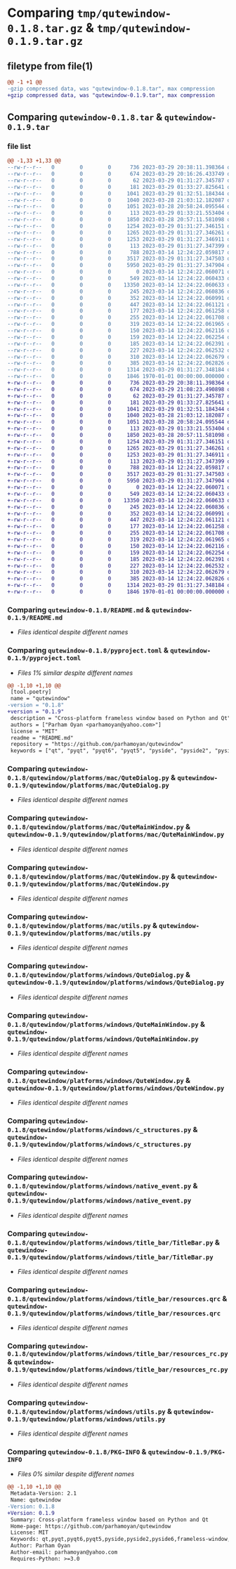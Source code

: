 # Comparing `tmp/qutewindow-0.1.8.tar.gz` & `tmp/qutewindow-0.1.9.tar.gz`

## filetype from file(1)

```diff
@@ -1 +1 @@
-gzip compressed data, was "qutewindow-0.1.8.tar", max compression
+gzip compressed data, was "qutewindow-0.1.9.tar", max compression
```

## Comparing `qutewindow-0.1.8.tar` & `qutewindow-0.1.9.tar`

### file list

```diff
@@ -1,33 +1,33 @@
--rw-r--r--   0        0        0      736 2023-03-29 20:38:11.398364 qutewindow-0.1.8/README.md
--rw-r--r--   0        0        0      674 2023-03-29 20:16:26.433749 qutewindow-0.1.8/pyproject.toml
--rw-r--r--   0        0        0       62 2023-03-29 01:31:27.345787 qutewindow-0.1.8/qutewindow/__init__.py
--rw-r--r--   0        0        0      181 2023-03-29 01:33:27.825641 qutewindow-0.1.8/qutewindow/platforms/__init__.py
--rw-r--r--   0        0        0     1041 2023-03-29 01:32:51.184344 qutewindow-0.1.8/qutewindow/platforms/mac/QuteDialog.py
--rw-r--r--   0        0        0     1040 2023-03-28 21:03:12.182087 qutewindow-0.1.8/qutewindow/platforms/mac/QuteMainWindow.py
--rw-r--r--   0        0        0     1051 2023-03-28 20:58:24.095544 qutewindow-0.1.8/qutewindow/platforms/mac/QuteWindow.py
--rw-r--r--   0        0        0      113 2023-03-29 01:33:21.553404 qutewindow-0.1.8/qutewindow/platforms/mac/__init__.py
--rw-r--r--   0        0        0     1850 2023-03-28 20:57:11.581098 qutewindow-0.1.8/qutewindow/platforms/mac/utils.py
--rw-r--r--   0        0        0     1254 2023-03-29 01:31:27.346151 qutewindow-0.1.8/qutewindow/platforms/windows/QuteDialog.py
--rw-r--r--   0        0        0     1265 2023-03-29 01:31:27.346261 qutewindow-0.1.8/qutewindow/platforms/windows/QuteMainWindow.py
--rw-r--r--   0        0        0     1253 2023-03-29 01:31:27.346911 qutewindow-0.1.8/qutewindow/platforms/windows/QuteWindow.py
--rw-r--r--   0        0        0      113 2023-03-29 01:31:27.347399 qutewindow-0.1.8/qutewindow/platforms/windows/__init__.py
--rw-r--r--   0        0        0      788 2023-03-14 12:24:22.059817 qutewindow-0.1.8/qutewindow/platforms/windows/c_structures.py
--rw-r--r--   0        0        0     3517 2023-03-29 01:31:27.347503 qutewindow-0.1.8/qutewindow/platforms/windows/native_event.py
--rw-r--r--   0        0        0     5950 2023-03-29 01:31:27.347904 qutewindow-0.1.8/qutewindow/platforms/windows/title_bar/TitleBar.py
--rw-r--r--   0        0        0        0 2023-03-14 12:24:22.060071 qutewindow-0.1.8/qutewindow/platforms/windows/title_bar/__init__.py
--rw-r--r--   0        0        0      549 2023-03-14 12:24:22.060433 qutewindow-0.1.8/qutewindow/platforms/windows/title_bar/resources.qrc
--rw-r--r--   0        0        0    13350 2023-03-14 12:24:22.060633 qutewindow-0.1.8/qutewindow/platforms/windows/title_bar/resources_rc.py
--rw-r--r--   0        0        0      245 2023-03-14 12:24:22.060836 qutewindow-0.1.8/qutewindow/platforms/windows/title_bar/title-bar/close.png
--rw-r--r--   0        0        0      352 2023-03-14 12:24:22.060991 qutewindow-0.1.8/qutewindow/platforms/windows/title_bar/title-bar/close@2x.png
--rw-r--r--   0        0        0      447 2023-03-14 12:24:22.061121 qutewindow-0.1.8/qutewindow/platforms/windows/title_bar/title-bar/close@3x.png
--rw-r--r--   0        0        0      177 2023-03-14 12:24:22.061258 qutewindow-0.1.8/qutewindow/platforms/windows/title_bar/title-bar/maximize.png
--rw-r--r--   0        0        0      255 2023-03-14 12:24:22.061708 qutewindow-0.1.8/qutewindow/platforms/windows/title_bar/title-bar/maximize@2x.png
--rw-r--r--   0        0        0      319 2023-03-14 12:24:22.061965 qutewindow-0.1.8/qutewindow/platforms/windows/title_bar/title-bar/maximize@3x.png
--rw-r--r--   0        0        0      150 2023-03-14 12:24:22.062116 qutewindow-0.1.8/qutewindow/platforms/windows/title_bar/title-bar/minimize.png
--rw-r--r--   0        0        0      159 2023-03-14 12:24:22.062254 qutewindow-0.1.8/qutewindow/platforms/windows/title_bar/title-bar/minimize@2x.png
--rw-r--r--   0        0        0      185 2023-03-14 12:24:22.062391 qutewindow-0.1.8/qutewindow/platforms/windows/title_bar/title-bar/minimize@3x.png
--rw-r--r--   0        0        0      227 2023-03-14 12:24:22.062532 qutewindow-0.1.8/qutewindow/platforms/windows/title_bar/title-bar/restore.png
--rw-r--r--   0        0        0      310 2023-03-14 12:24:22.062679 qutewindow-0.1.8/qutewindow/platforms/windows/title_bar/title-bar/restore@2x.png
--rw-r--r--   0        0        0      385 2023-03-14 12:24:22.062826 qutewindow-0.1.8/qutewindow/platforms/windows/title_bar/title-bar/restore@3x.png
--rw-r--r--   0        0        0     1314 2023-03-29 01:31:27.348184 qutewindow-0.1.8/qutewindow/platforms/windows/utils.py
--rw-r--r--   0        0        0     1846 1970-01-01 00:00:00.000000 qutewindow-0.1.8/PKG-INFO
+-rw-r--r--   0        0        0      736 2023-03-29 20:38:11.398364 qutewindow-0.1.9/README.md
+-rw-r--r--   0        0        0      674 2023-03-29 21:08:23.490898 qutewindow-0.1.9/pyproject.toml
+-rw-r--r--   0        0        0       62 2023-03-29 01:31:27.345787 qutewindow-0.1.9/qutewindow/__init__.py
+-rw-r--r--   0        0        0      181 2023-03-29 01:33:27.825641 qutewindow-0.1.9/qutewindow/platforms/__init__.py
+-rw-r--r--   0        0        0     1041 2023-03-29 01:32:51.184344 qutewindow-0.1.9/qutewindow/platforms/mac/QuteDialog.py
+-rw-r--r--   0        0        0     1040 2023-03-28 21:03:12.182087 qutewindow-0.1.9/qutewindow/platforms/mac/QuteMainWindow.py
+-rw-r--r--   0        0        0     1051 2023-03-28 20:58:24.095544 qutewindow-0.1.9/qutewindow/platforms/mac/QuteWindow.py
+-rw-r--r--   0        0        0      113 2023-03-29 01:33:21.553404 qutewindow-0.1.9/qutewindow/platforms/mac/__init__.py
+-rw-r--r--   0        0        0     1850 2023-03-28 20:57:11.581098 qutewindow-0.1.9/qutewindow/platforms/mac/utils.py
+-rw-r--r--   0        0        0     1254 2023-03-29 01:31:27.346151 qutewindow-0.1.9/qutewindow/platforms/windows/QuteDialog.py
+-rw-r--r--   0        0        0     1265 2023-03-29 01:31:27.346261 qutewindow-0.1.9/qutewindow/platforms/windows/QuteMainWindow.py
+-rw-r--r--   0        0        0     1253 2023-03-29 01:31:27.346911 qutewindow-0.1.9/qutewindow/platforms/windows/QuteWindow.py
+-rw-r--r--   0        0        0      113 2023-03-29 01:31:27.347399 qutewindow-0.1.9/qutewindow/platforms/windows/__init__.py
+-rw-r--r--   0        0        0      788 2023-03-14 12:24:22.059817 qutewindow-0.1.9/qutewindow/platforms/windows/c_structures.py
+-rw-r--r--   0        0        0     3517 2023-03-29 01:31:27.347503 qutewindow-0.1.9/qutewindow/platforms/windows/native_event.py
+-rw-r--r--   0        0        0     5950 2023-03-29 01:31:27.347904 qutewindow-0.1.9/qutewindow/platforms/windows/title_bar/TitleBar.py
+-rw-r--r--   0        0        0        0 2023-03-14 12:24:22.060071 qutewindow-0.1.9/qutewindow/platforms/windows/title_bar/__init__.py
+-rw-r--r--   0        0        0      549 2023-03-14 12:24:22.060433 qutewindow-0.1.9/qutewindow/platforms/windows/title_bar/resources.qrc
+-rw-r--r--   0        0        0    13350 2023-03-14 12:24:22.060633 qutewindow-0.1.9/qutewindow/platforms/windows/title_bar/resources_rc.py
+-rw-r--r--   0        0        0      245 2023-03-14 12:24:22.060836 qutewindow-0.1.9/qutewindow/platforms/windows/title_bar/title-bar/close.png
+-rw-r--r--   0        0        0      352 2023-03-14 12:24:22.060991 qutewindow-0.1.9/qutewindow/platforms/windows/title_bar/title-bar/close@2x.png
+-rw-r--r--   0        0        0      447 2023-03-14 12:24:22.061121 qutewindow-0.1.9/qutewindow/platforms/windows/title_bar/title-bar/close@3x.png
+-rw-r--r--   0        0        0      177 2023-03-14 12:24:22.061258 qutewindow-0.1.9/qutewindow/platforms/windows/title_bar/title-bar/maximize.png
+-rw-r--r--   0        0        0      255 2023-03-14 12:24:22.061708 qutewindow-0.1.9/qutewindow/platforms/windows/title_bar/title-bar/maximize@2x.png
+-rw-r--r--   0        0        0      319 2023-03-14 12:24:22.061965 qutewindow-0.1.9/qutewindow/platforms/windows/title_bar/title-bar/maximize@3x.png
+-rw-r--r--   0        0        0      150 2023-03-14 12:24:22.062116 qutewindow-0.1.9/qutewindow/platforms/windows/title_bar/title-bar/minimize.png
+-rw-r--r--   0        0        0      159 2023-03-14 12:24:22.062254 qutewindow-0.1.9/qutewindow/platforms/windows/title_bar/title-bar/minimize@2x.png
+-rw-r--r--   0        0        0      185 2023-03-14 12:24:22.062391 qutewindow-0.1.9/qutewindow/platforms/windows/title_bar/title-bar/minimize@3x.png
+-rw-r--r--   0        0        0      227 2023-03-14 12:24:22.062532 qutewindow-0.1.9/qutewindow/platforms/windows/title_bar/title-bar/restore.png
+-rw-r--r--   0        0        0      310 2023-03-14 12:24:22.062679 qutewindow-0.1.9/qutewindow/platforms/windows/title_bar/title-bar/restore@2x.png
+-rw-r--r--   0        0        0      385 2023-03-14 12:24:22.062826 qutewindow-0.1.9/qutewindow/platforms/windows/title_bar/title-bar/restore@3x.png
+-rw-r--r--   0        0        0     1314 2023-03-29 01:31:27.348184 qutewindow-0.1.9/qutewindow/platforms/windows/utils.py
+-rw-r--r--   0        0        0     1846 1970-01-01 00:00:00.000000 qutewindow-0.1.9/PKG-INFO
```

### Comparing `qutewindow-0.1.8/README.md` & `qutewindow-0.1.9/README.md`

 * *Files identical despite different names*

### Comparing `qutewindow-0.1.8/pyproject.toml` & `qutewindow-0.1.9/pyproject.toml`

 * *Files 1% similar despite different names*

```diff
@@ -1,10 +1,10 @@
 [tool.poetry]
 name = "qutewindow"
-version = "0.1.8"
+version = "0.1.9"
 description = "Cross-platform frameless window based on Python and Qt"
 authors = ["Parham Oyan <parhamoyan@yahoo.com>"]
 license = "MIT"
 readme = "README.md"
 repository = "https://github.com/parhamoyan/qutewindow"
 keywords = ["qt", "pyqt", "pyqt6", "pyqt5", "pyside", "pyside2", "pyside6", "frameless-window", "cross-platform"]
```

### Comparing `qutewindow-0.1.8/qutewindow/platforms/mac/QuteDialog.py` & `qutewindow-0.1.9/qutewindow/platforms/mac/QuteDialog.py`

 * *Files identical despite different names*

### Comparing `qutewindow-0.1.8/qutewindow/platforms/mac/QuteMainWindow.py` & `qutewindow-0.1.9/qutewindow/platforms/mac/QuteMainWindow.py`

 * *Files identical despite different names*

### Comparing `qutewindow-0.1.8/qutewindow/platforms/mac/QuteWindow.py` & `qutewindow-0.1.9/qutewindow/platforms/mac/QuteWindow.py`

 * *Files identical despite different names*

### Comparing `qutewindow-0.1.8/qutewindow/platforms/mac/utils.py` & `qutewindow-0.1.9/qutewindow/platforms/mac/utils.py`

 * *Files identical despite different names*

### Comparing `qutewindow-0.1.8/qutewindow/platforms/windows/QuteDialog.py` & `qutewindow-0.1.9/qutewindow/platforms/windows/QuteDialog.py`

 * *Files identical despite different names*

### Comparing `qutewindow-0.1.8/qutewindow/platforms/windows/QuteMainWindow.py` & `qutewindow-0.1.9/qutewindow/platforms/windows/QuteMainWindow.py`

 * *Files identical despite different names*

### Comparing `qutewindow-0.1.8/qutewindow/platforms/windows/QuteWindow.py` & `qutewindow-0.1.9/qutewindow/platforms/windows/QuteWindow.py`

 * *Files identical despite different names*

### Comparing `qutewindow-0.1.8/qutewindow/platforms/windows/c_structures.py` & `qutewindow-0.1.9/qutewindow/platforms/windows/c_structures.py`

 * *Files identical despite different names*

### Comparing `qutewindow-0.1.8/qutewindow/platforms/windows/native_event.py` & `qutewindow-0.1.9/qutewindow/platforms/windows/native_event.py`

 * *Files identical despite different names*

### Comparing `qutewindow-0.1.8/qutewindow/platforms/windows/title_bar/TitleBar.py` & `qutewindow-0.1.9/qutewindow/platforms/windows/title_bar/TitleBar.py`

 * *Files identical despite different names*

### Comparing `qutewindow-0.1.8/qutewindow/platforms/windows/title_bar/resources.qrc` & `qutewindow-0.1.9/qutewindow/platforms/windows/title_bar/resources.qrc`

 * *Files identical despite different names*

### Comparing `qutewindow-0.1.8/qutewindow/platforms/windows/title_bar/resources_rc.py` & `qutewindow-0.1.9/qutewindow/platforms/windows/title_bar/resources_rc.py`

 * *Files identical despite different names*

### Comparing `qutewindow-0.1.8/qutewindow/platforms/windows/utils.py` & `qutewindow-0.1.9/qutewindow/platforms/windows/utils.py`

 * *Files identical despite different names*

### Comparing `qutewindow-0.1.8/PKG-INFO` & `qutewindow-0.1.9/PKG-INFO`

 * *Files 0% similar despite different names*

```diff
@@ -1,10 +1,10 @@
 Metadata-Version: 2.1
 Name: qutewindow
-Version: 0.1.8
+Version: 0.1.9
 Summary: Cross-platform frameless window based on Python and Qt
 Home-page: https://github.com/parhamoyan/qutewindow
 License: MIT
 Keywords: qt,pyqt,pyqt6,pyqt5,pyside,pyside2,pyside6,frameless-window,cross-platform
 Author: Parham Oyan
 Author-email: parhamoyan@yahoo.com
 Requires-Python: >=3.0
```


